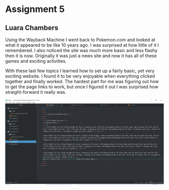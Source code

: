 # Assignment 5

## Luara Chambers

Using the Wayback Machine I went back to Pokemon.com and looked at what it appeared to be like 10 years ago. I was surprised at how little of it I remembered. I also noticed the site was much more basic and less flashy then it is now. Originally it was just a news site and now it has all of these games and exciting activities.

With these last few topics I learned how to set up a fairly basic, yet very exciting website. I found it to be very enjoyable when everything clicked together and finally worked. The hardest part for me was figuring out how to get the page links to work, but once I figured it out I was surprised how straight-forward it really was.

![Screenshot](./images/Second_Website.PNG)
